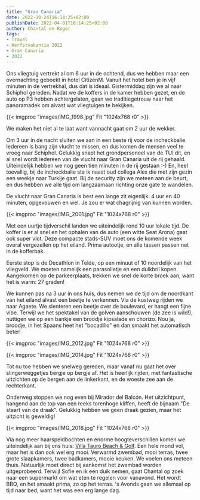 ```yaml
---
title: "Gran Canaria"
date: 2022-10-24T16:14:25+02:00
publishDate: 2022-04-01T16:14:25+02:00
author: Chantal en Roger
tags:
- Travel
- Herfstvakantie 2022
- Gran Canaria
- 2022
---
```


Ons vliegtuig vertrekt al om 6 uur in de ochtend, dus we hebben maar een overnachting geboekt in hotel CitizenM. Vanuit het hotel ben je in vijf minuten in de vertrekhal, dus dat is ideaal. Gistermiddag zijn we al naar Schiphol gereden. Nadat we de koffers in de kamer hebben gezet, en de auto op P3 hebben achtergelaten, gaan we traditiegetrouw naar het panoramadek om alvast wat vliegtuigen te bekijken.

{{< imgproc "images/IMG_1998.jpg" Fit "1024x768 r0" >}}

We maken het niet al te laat want vannacht gaat om 2 uur de wekker.

Om 3 uur in de nacht sluiten we aan in een beste rij voor de incheckbalie. Iedereen is bang zijn vlucht te missen, en dus komen de mensen veel te vroeg naar Schiphol. Gelukkig snapt het grondpersoneel van de TUI dit, en al snel wordt iedereen van de vlucht naar Gran Canaria uit de rij gehaald. Uiteindelijk hebben we nog geen tien minuten in de rij gestaan :-) En, heel toevallig, bij de incheckbalie sta ik naast oud collega Alex die met zijn gezin een weekje naar Turkije gaat. Bij de security zijn we meteen aan de beurt, en dus hebben we alle tijd om langzaamaan richting onze gate te wandelen.

De vlucht naar Gran Canaria is best een lange zit eigenlijk: 4 uur en 40 minuten, opgevouwen en wel. Je zou er wat chagrijnig van kunnen worden.

{{< imgproc "images/IMG_2001.jpg" Fit "1024x768 r0" >}}

Met een uurtje tijdverschil landen we uiteindelijk rond 10 uur lokale tijd. De koffer is er al snel en het ophalen van de auto (een witte Seat Arona) gaat ook super vlot. Deze compacte stads-SUV moet ons de komende week overal vergezellen op het eiland. Prima autootje, en alle tassen passen net in de kofferbak.

Eerste stop is de Decathlon in Telde, op een minuut of 10 noordelijk van het vliegveld. We moeten namelijk een parasolletje en een duikbril kopen. Aangekomen op de parkeerplaats, trekken we snel de korte broek aan, want het is warm: 27 graden!

We kunnen pas na 3 uur in ons huis, dus nemen we de tijd om de noordkant van het eiland alvast een beetje te verkennen. Via de kustweg rijden we naar Agaete. We slenteren een beetje over de boulevard, er hangt een fijne vibe. Terwijl we het spektakel van de golven aanschouwen (de zee is wild!), nuttigen we op een bankje een broodje kipsalade en chorizo. Nou ja, broodje, in het Spaans heet het "bocadillo" en dan smaakt het automatisch beter!

{{< imgproc "images/IMG_2012.jpg" Fit "1024x768 r0" >}}

{{< imgproc "images/IMG_2014.jpg" Fit "1024x768 r0" >}}

Tot nu toe hebben we snelweg gereden, maar vanaf nu gaat het over slingerweggetjes bergje op bergje af. Het is heerlijk rijden, met fantastische uitzichten op de bergen aan de linkerkant, en de woeste zee aan de rechterkant.

Onderweg stoppen we nog even bij Mirador del Balcón. Het uitzichtpunt, hangend aan de top van een reeks torenhoge kliffen, heeft de bijnaam "De staart van de draak". Gelukkig hebben we geen draak gezien, maar het uitzicht is geweldig!

{{< imgproc "images/IMG_2018.jpg" Fit "1024x768 r0" >}}

Via nog meer haarspeldbochten en enorme hoogteverschillen komen we uiteindelijk aan bij ons huis: [Villa Tauro Beach & Golf](https://www.villataurobeach.nl/). Een hele mond vol, maar het is dan ook wel erg mooi. Verwarmd zwembad, mooi terras, twee grote slaapkamers, twee badkamers, mooie keuken. We voelen ons meteen thuis. Natuurlijk moet direct bij aankomst het zwembad worden uitgeprobeerd. Terwijl Sofie en ik een duik nemen, gaat Chantal op zoek naar een supermarkt om wat eten te regelen voor vanavond. Het wordt BBQ, en het smaakt prima, zo op het terras. 's Avonds gaan we allemaal op tijd naar bed, want het was een erg lange dag.



